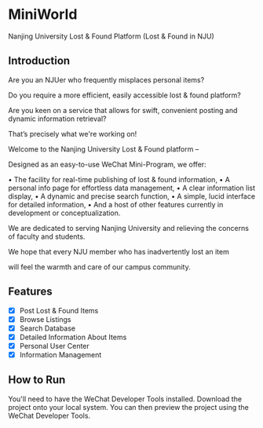# MiniWorld
Nanjing University Lost & Found Platform (Lost & Found in NJU)

## Introduction
Are you an NJUer who frequently misplaces personal items? 

Do you require a more efficient, easily accessible lost & found platform?

Are you keen on a service that allows for swift, convenient posting and dynamic information retrieval?

That’s precisely what we're working on!

Welcome to the Nanjing University Lost & Found platform –

Designed as an easy-to-use WeChat Mini-Program, we offer:

•	The facility for real-time publishing of lost & found information,
•	A personal info page for effortless data management,
•	A clear information list display,
•	A dynamic and precise search function,
•	A simple, lucid interface for detailed information,
•	And a host of other features currently in development or conceptualization.

We are dedicated to serving Nanjing University and relieving the concerns of faculty and students.

We hope that every NJU member who has inadvertently lost an item

will feel the warmth and care of our campus community.

## Features
- [x] Post Lost & Found Items
- [x] Browse Listings
- [x] Search Database
- [x] Detailed Information About Items
- [x] Personal User Center
- [x] Information Management

## How to Run
You'll need to have the WeChat Developer Tools installed.
Download the project onto your local system.
You can then preview the project using the WeChat Developer Tools.
